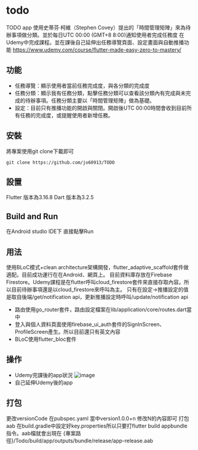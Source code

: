 # todo
TODO app 使用史蒂芬‧柯維（Stephen Covey）提出的「時間管理矩陣」來為待辦事項做分類。並於每日UTC 00:00 (GMT+8 8:00)通知使用者完成任務度
在Udemy中完成課程。並在課後自己延伸出任務導覽頁面、設定畫面與自動推播功能
https://www.udemy.com/course/flutter-made-easy-zero-to-mastery/

## 功能
* 任務導覽：顯示使用者當前任務完成度，與各分類的完成度
* 任務分類：顯示我有任務分類，點擊任務分類可以查看該分類內有完成與未完成的待辦事項。任務分類主要以「時間管理矩陣」做為基礎。
* 設定：目前只有推播功能的開啟與關閉。開啟後UTC 00:00時間會收到目前所有任務的完成度，或提醒使用者新增任務。

## 安裝
將專案使用git clone下載即可
```
git clone https://github.com/jo60913/TODO
```

## 設置
Flutter 版本為3.16.8
Dart 版本為3.2.5

## Build and Run
在Android studio IDE下 直接點擊Run

## 用法
使用BLoC模式+clean architecture架構開發，flutter_adaptive_scaffold套件做適配。目前成功運行在在Android、網頁上。
目前資料庫存放在Firebase Firestore。Udemy課程是在flutter呼叫cloud_firestore套件來直接存取內容。所以目前待辦事項還是以cloud_firestore來呼叫為主。
只有在設定->推播設定的值是取自後端/get/notification api，更新推播設定時呼叫/update/notification api
* 路由使用go_router套件，路由設定檔案在lib/application/core/routes.dart當中
* 登入與個人資料頁面使用firebase_ui_auth套件的SignInScreen、ProfileScreen產生。所以目前還只有英文內容
* BLoC使用flutter_bloc套件

## 操作
* Udemy完課後的app狀況
  ![image](https://github.com/jo60913/TODO/blob/main/az_recorder_20240616_114225.gif?raw=true)
* 自己延伸Udemy後的app

## 打包
更改versionCode 在pubspec.yaml 當中version1.0.0+n 修改N的內容即可
打包aab 在build.gradle中設定好key.properties所以只要打flutter build appbundle指令。aab檔就會出現在
{專案路徑}/Todo/build/app/outputs/bundle/release/app-release.aab